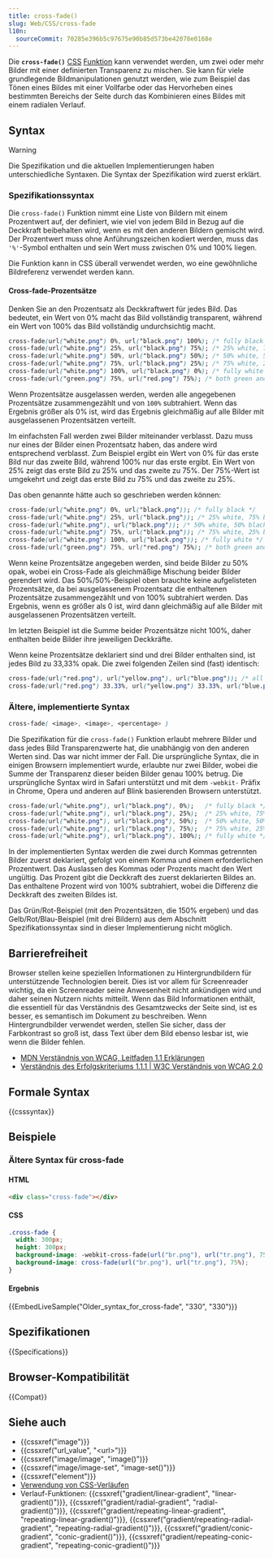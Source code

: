 ```yaml
---
title: cross-fade()
slug: Web/CSS/cross-fade
l10n:
  sourceCommit: 70285e396b5c97675e90b85d573be42078e0168e
---
```


Die **`cross-fade()`** [CSS](/de/docs/Web/CSS) [Funktion](/de/docs/Web/CSS/CSS_values_and_units/CSS_value_functions) kann verwendet werden, um zwei oder mehr Bilder mit einer definierten Transparenz zu mischen.
Sie kann für viele grundlegende Bildmanipulationen genutzt werden, wie zum Beispiel das Tönen eines Bildes mit einer Vollfarbe oder das Hervorheben eines bestimmten Bereichs der Seite durch das Kombinieren eines Bildes mit einem radialen Verlauf.

## Syntax

> [!WARNING]
> Die Spezifikation und die aktuellen Implementierungen haben unterschiedliche Syntaxen.
> Die Syntax der Spezifikation wird zuerst erklärt.

### Spezifikationssyntax

Die `cross-fade()` Funktion nimmt eine Liste von Bildern mit einem Prozentwert auf, der definiert, wie viel von jedem Bild in Bezug auf die Deckkraft beibehalten wird, wenn es mit den anderen Bildern gemischt wird. Der Prozentwert muss ohne Anführungszeichen kodiert werden, muss das `'%'`-Symbol enthalten und sein Wert muss zwischen 0% und 100% liegen.

Die Funktion kann in CSS überall verwendet werden, wo eine gewöhnliche Bildreferenz verwendet werden kann.

#### Cross-fade-Prozentsätze

Denken Sie an den Prozentsatz als Deckkraftwert für jedes Bild. Das bedeutet, ein Wert von 0% macht das Bild vollständig transparent, während ein Wert von 100% das Bild vollständig undurchsichtig macht.

```css
cross-fade(url("white.png") 0%, url("black.png") 100%); /* fully black */
cross-fade(url("white.png") 25%, url("black.png") 75%); /* 25% white, 75% black */
cross-fade(url("white.png") 50%, url("black.png") 50%); /* 50% white, 50% black */
cross-fade(url("white.png") 75%, url("black.png") 25%); /* 75% white, 25% black */
cross-fade(url("white.png") 100%, url("black.png") 0%); /* fully white */
cross-fade(url("green.png") 75%, url("red.png") 75%); /* both green and red at 75% */
```

Wenn Prozentsätze ausgelassen werden, werden alle angegebenen Prozentsätze zusammengezählt und von `100%` subtrahiert.
Wenn das Ergebnis größer als 0% ist, wird das Ergebnis gleichmäßig auf alle Bilder mit ausgelassenen Prozentsätzen verteilt.

Im einfachsten Fall werden zwei Bilder miteinander verblasst. Dazu muss nur eines der Bilder einen Prozentsatz haben, das andere wird entsprechend verblasst.
Zum Beispiel ergibt ein Wert von 0% für das erste Bild nur das zweite Bild, während 100% nur das erste ergibt.
Ein Wert von 25% zeigt das erste Bild zu 25% und das zweite zu 75%. Der 75%-Wert ist umgekehrt und zeigt das erste Bild zu 75% und das zweite zu 25%.

Das oben genannte hätte auch so geschrieben werden können:

```css
cross-fade(url("white.png") 0%, url("black.png")); /* fully black */
cross-fade(url("white.png") 25%, url("black.png")); /* 25% white, 75% black */
cross-fade(url("white.png"), url("black.png")); /* 50% white, 50% black */
cross-fade(url("white.png") 75%, url("black.png")); /* 75% white, 25% black */
cross-fade(url("white.png") 100%, url("black.png")); /* fully white */
cross-fade(url("green.png") 75%, url("red.png") 75%); /* both green and red at 75% */
```

Wenn keine Prozentsätze angegeben werden, sind beide Bilder zu 50% opak, wobei ein Cross-Fade als gleichmäßige Mischung beider Bilder gerendert wird.
Das 50%/50%-Beispiel oben brauchte keine aufgelisteten Prozentsätze, da bei ausgelassenem Prozentsatz die enthaltenen Prozentsätze zusammengezählt und von 100% subtrahiert werden.
Das Ergebnis, wenn es größer als 0 ist, wird dann gleichmäßig auf alle Bilder mit ausgelassenen Prozentsätzen verteilt.

Im letzten Beispiel ist die Summe beider Prozentsätze nicht 100%, daher enthalten beide Bilder ihre jeweiligen Deckkräfte.

Wenn keine Prozentsätze deklariert sind und drei Bilder enthalten sind, ist jedes Bild zu 33,33% opak. Die zwei folgenden Zeilen sind (fast) identisch:

```css
cross-fade(url("red.png"), url("yellow.png"), url("blue.png")); /* all three will be 33.3333% opaque */
cross-fade(url("red.png") 33.33%, url("yellow.png") 33.33%, url("blue.png") 33.33%);
```

### Ältere, implementierte Syntax

```css
cross-fade( <image>, <image>, <percentage> )
```

Die Spezifikation für die `cross-fade()` Funktion erlaubt mehrere Bilder und dass jedes Bild Transparenzwerte hat, die unabhängig von den anderen Werten sind.
Das war nicht immer der Fall.
Die ursprüngliche Syntax, die in einigen Browsern implementiert wurde, erlaubte nur zwei Bilder, wobei die Summe der Transparenz dieser beiden Bilder genau 100% betrug.
Die ursprüngliche Syntax wird in Safari unterstützt und mit dem `-webkit-` Präfix in Chrome, Opera und anderen auf Blink basierenden Browsern unterstützt.

```css
cross-fade(url("white.png"), url("black.png"), 0%);   /* fully black */
cross-fade(url("white.png"), url("black.png"), 25%);  /* 25% white, 75% black */
cross-fade(url("white.png"), url("black.png"), 50%);  /* 50% white, 50% black */
cross-fade(url("white.png"), url("black.png"), 75%);  /* 75% white, 25% black */
cross-fade(url("white.png"), url("black.png"), 100%); /* fully white */
```

In der implementierten Syntax werden die zwei durch Kommas getrennten Bilder zuerst deklariert, gefolgt von einem Komma und einem erforderlichen Prozentwert. Das Auslassen des Kommas oder Prozents macht den Wert ungültig.
Das Prozent gibt die Deckkraft des zuerst deklarierten Bildes an. Das enthaltene Prozent wird von 100% subtrahiert, wobei die Differenz die Deckkraft des zweiten Bildes ist.

Das Grün/Rot-Beispiel (mit den Prozentsätzen, die 150% ergeben) und das Gelb/Rot/Blau-Beispiel (mit drei Bildern) aus dem Abschnitt Spezifikationssyntax sind in dieser Implementierung nicht möglich.

## Barrierefreiheit

Browser stellen keine speziellen Informationen zu Hintergrundbildern für unterstützende Technologien bereit. Dies ist vor allem für Screenreader wichtig, da ein Screenreader seine Anwesenheit nicht ankündigen wird und daher seinen Nutzern nichts mitteilt.
Wenn das Bild Informationen enthält, die essentiell für das Verständnis des Gesamtzwecks der Seite sind, ist es besser, es semantisch im Dokument zu beschreiben.
Wenn Hintergrundbilder verwendet werden, stellen Sie sicher, dass der Farbkontrast so groß ist, dass Text über dem Bild ebenso lesbar ist, wie wenn die Bilder fehlen.

- [MDN Verständnis von WCAG, Leitfaden 1.1 Erklärungen](/de/docs/Web/Accessibility/Guides/Understanding_WCAG/Perceivable#guideline_1.1_—_providing_text_alternatives_for_non-text_content)
- [Verständnis des Erfolgskriteriums 1.1.1 | W3C Verständnis von WCAG 2.0](https://www.w3.org/TR/UNDERSTANDING-WCAG20/text-equiv-all.html)

## Formale Syntax

{{csssyntax}}

## Beispiele

### Ältere Syntax für cross-fade

#### HTML

```html
<div class="cross-fade"></div>
```

#### CSS

```css
.cross-fade {
  width: 300px;
  height: 300px;
  background-image: -webkit-cross-fade(url("br.png"), url("tr.png"), 75%);
  background-image: cross-fade(url("br.png"), url("tr.png"), 75%);
}
```

#### Ergebnis

{{EmbedLiveSample("Older_syntax_for_cross-fade", "330", "330")}}

## Spezifikationen

{{Specifications}}

## Browser-Kompatibilität

{{Compat}}

## Siehe auch

- {{cssxref("image")}}
- {{cssxref("url_value", "&lt;url&gt;")}}
- {{cssxref("image/image", "image()")}}
- {{cssxref("image/image-set", "image-set()")}}
- {{cssxref("element")}}
- [Verwendung von CSS-Verläufen](/de/docs/Web/CSS/CSS_images/Using_CSS_gradients)
- Verlauf-Funktionen: {{cssxref("gradient/linear-gradient", "linear-gradient()")}}, {{cssxref("gradient/radial-gradient", "radial-gradient()")}}, {{cssxref("gradient/repeating-linear-gradient", "repeating-linear-gradient()")}}, {{cssxref("gradient/repeating-radial-gradient", "repeating-radial-gradient()")}}, {{cssxref("gradient/conic-gradient", "conic-gradient()")}}, {{cssxref("gradient/repeating-conic-gradient", "repeating-conic-gradient()")}}
